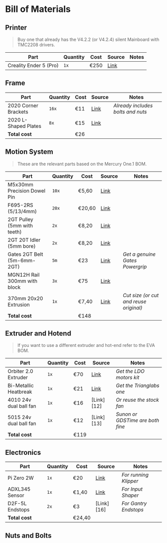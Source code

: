 # Bill of Materials

## Printer

> Buy one that already has the V4.2.2 (or V4.2.4) silent Mainboard with TMC2208 drivers.

| Part                        | Quantity | Cost | Source    | Notes                             |
| ----------------------------| -------- | ---- | ------    | --------------------------------- |
| Creality Ender 5 (Pro)      | `1x`     | €250 | [Link][0] |                                   |

## Frame

| Part                        | Quantity | Cost | Source    | Notes                             |
| ----------------------------| -------- | ---- | ------    | --------------------------------- |
| 2020 Corner Brackets        | `16x`    | €11  | [Link][1] | *Already includes bolts and nuts* |
| 2020 L-Shaped Plates        | `8x`     | €15  | [Link][2] |                                   |
| **Total cost**              |          | €26  |           |                                   |

## Motion System

> These are the relevant parts based on the Mercury One.1 BOM.

| Part                         | Quantity | Cost    | Source    | Notes                                   |
| ---------------------------- | -------- | ----    | ------    | ---------------------------------       |
| M5x30mm Precision Dowel Pin  | `10x`    | €5,60   | [Link][3] |                                         |
| F695-2RS (5/13/4mm)          | `20x`    | €20,60  | [Link][4] |                                         |
| 2GT Pulley (5mm with teeth)  | `2x`     | €8,20   | [Link][5] |                                         |
| 2GT 20T Idler (5mm bore)     | `2x`     | €8,20   | [Link][6] |                                         |
| Gates 2GT Belt (5m-6mm-2GT)  | `5m`     | €23     | [Link][7] | *Get a genuine Gates Powergrip*         |
| MGN12H Rail 300mm with block | `3x`     | €75     | [Link][8] |                                         |
| 370mm 20x20 Extrusion        | `1x`     | €7,40   | [Link][9] | *Cut size (or cut and reuse original)*  |
| **Total cost**               |          | €148    |           |                                         |


## Extruder and Hotend 

> If you want to use a different extruder and hot-end refer to the EVA BOM.

| Part                        | Quantity | Cost   | Source     | Notes                             |
| ----------------------------| -------- | ----   | ------     | --------------------------------- |
| Orbiter 2.0 Extruder        | `1x`     | €70    | [Link][10] | *Get the LDO motors kit*          |
| Bi-Metallic Heatbreak       | `1x`     | €21    | [Link][11] | *Get the Trianglabs one*          |
| 4010 24v dual ball fan      | `1x`     | €16    | [Link][12] | *Or reuse the stock fan*          |
| 5015 24v dual ball fan      | `1x`     | €12    | [Link][13] | *Sunon or GDSTime are both fine*  |
| **Total cost**              |          | €119   |            |                                   |

## Electronics

| Part                        | Quantity | Cost  | Source     | Notes                             |
| ----------------------------| -------- | ----  | ------     | --------------------------------- |
| Pi Zero 2W                  | `1x`     | €20   | [Link][14] | *For running Klipper*             |
| ADXL345 Sensor              | `1x`     | €1,40 | [Link][15] | *For Input Shaper*                |
| D2F-5L Endstops             | `2x`     | €3    | [Link][16] | *For Gantry Endstops*             |
| **Total cost**              |          | €24,40|            |                                   |

## Nuts and Bolts


[0]: https://www.creality3dofficial.com/products/ender-5-pro-3d-printer
[1]: https://www.aliexpress.com/item/1005001406574630.html?spm=a2g0o.productlist.0.0.2fb92a11iUV6c4&algo_pvid=495628d5-b97d-442e-a437-9505d4c9d516&algo_exp_id=495628d5-b97d-442e-a437-9505d4c9d516-0&pdp_ext_f=%7B%22sku_id%22%3A%2212000024682804967%22%7D&pdp_pi=-1%3B10.79%3B-1%3B-1%40salePrice%3BEUR%3Bsearch-mainSearch
[2]: https://nl.aliexpress.com/item/32963365007.html?spm=a2g0o.productlist.0.0.4d21a1b4LMEMLj&algo_pvid=145230de-c495-4fbd-b9ae-0a35044cc64c&aem_p4p_detail=2022041612174669596788395920012802420&algo_exp_id=145230de-c495-4fbd-b9ae-0a35044cc64c-7&pdp_ext_f=%7B%22sku_id%22%3A%2266541262675%22%7D&pdp_pi=-1%3B3.78%3B-1%3B-1%40salePrice%3BEUR%3Bsearch-mainSearch
[3]: https://nl.aliexpress.com/item/1005002308655979.html?aff_fcid=cec7fbf3a0aa4936a6c4da17dbeab871-1650136990915-06580-_ATn62e&tt=CPS_NORMAL&aff_fsk=_ATn62e&aff_platform=shareComponent-detail&sk=_ATn62e&aff_trace_key=cec7fbf3a0aa4936a6c4da17dbeab871-1650136990915-06580-_ATn62e&terminal_id=8f5ccce94f37472b9697e04d0fe377f9&afSmartRedirect=y
[4]: https://nl.aliexpress.com/item/33001186278.html?aff_fcid=fd7f17eeebcf4f71acd547c189e6dc66-1650137108179-00250-_AS0Kjs&tt=CPS_NORMAL&aff_fsk=_AS0Kjs&aff_platform=shareComponent-detail&sk=_AS0Kjs&aff_trace_key=fd7f17eeebcf4f71acd547c189e6dc66-1650137108179-00250-_AS0Kjs&terminal_id=8f5ccce94f37472b9697e04d0fe377f9&afSmartRedirect=y
[5]: https://nl.aliexpress.com/item/32726309946.html?aff_fcid=00fd889ba70a461db651dd4cda50b434-1650137343718-04492-_A83Ezk&tt=CPS_NORMAL&aff_fsk=_A83Ezk&aff_platform=shareComponent-detail&sk=_A83Ezk&aff_trace_key=00fd889ba70a461db651dd4cda50b434-1650137343718-04492-_A83Ezk&terminal_id=8f5ccce94f37472b9697e04d0fe377f9&afSmartRedirect=y
[6]: https://nl.aliexpress.com/item/4000454459268.html?aff_fcid=5db7b36cc1244a1fb58b0241eeb8df61-1650137383067-07066-_A0lAqA&tt=CPS_NORMAL&aff_fsk=_A0lAqA&aff_platform=shareComponent-detail&sk=_A0lAqA&aff_trace_key=5db7b36cc1244a1fb58b0241eeb8df61-1650137383067-07066-_A0lAqA&terminal_id=8f5ccce94f37472b9697e04d0fe377f9&afSmartRedirect=y
[7]: https://nl.aliexpress.com/item/32952396111.html?aff_fcid=8c18445374834a1d8e97d0df9ada995d-1650137541998-09742-_AYPi4a&tt=CPS_NORMAL&aff_fsk=_AYPi4a&aff_platform=shareComponent-detail&sk=_AYPi4a&aff_trace_key=8c18445374834a1d8e97d0df9ada995d-1650137541998-09742-_AYPi4a&terminal_id=8f5ccce94f37472b9697e04d0fe377f9&afSmartRedirect=y
[8]: https://nl.aliexpress.com/item/33059434659.html?aff_fcid=900f9872278442909e299acb38bc7414-1650137767763-00632-_AaYWjs&tt=CPS_NORMAL&aff_fsk=_AaYWjs&aff_platform=shareComponent-detail&sk=_AaYWjs&aff_trace_key=900f9872278442909e299acb38bc7414-1650137767763-00632-_AaYWjs&terminal_id=8f5ccce94f37472b9697e04d0fe377f9&afSmartRedirect=y
[9]: https://nl.aliexpress.com/item/32918828145.html?spm=a2g0o.productlist.0.0.65605b72C2Pmpf&algo_pvid=6397a981-a9fc-4b20-ac64-5b2230be78bc&aem_p4p_detail=202204161238212946788427871890012760716&algo_exp_id=6397a981-a9fc-4b20-ac64-5b2230be78bc-1&pdp_ext_f=%7B%22sku_id%22%3A%2265972467006%22%7D&pdp_pi=-1%3B5.97%3B-1%3B-1%40salePrice%3BEUR%3Bsearch-mainSearch
[10]: https://caribou3d.com/en/ldo-extruders/867-ldo-orbiter-extruder-v20-175mm.html
[11]: https://nl.aliexpress.com/item/1005001927523189.html?spm=a2g0o.productlist.0.0.d3f43da5wG8kEt&algo_pvid=7db807c3-6721-4fae-b3bc-3e42226d26c0&algo_exp_id=7db807c3-6721-4fae-b3bc-3e42226d26c0-1&pdp_ext_f=%7B%22sku_id%22%3A%2212000025392596550%22%7D&pdp_pi=-1%3B21.29%3B-1%3B-1%40salePrice%3BEUR%3Bsearch-mainSearch

[14]: https://www.raspberrypi.com/products/raspberry-pi-zero-2-w/
[15]: https://nl.aliexpress.com/item/32452794842.html?spm=a2g0o.productlist.0.0.17336aeep2kYRZ&algo_pvid=1aedc9f2-e4b5-4865-94f9-1f6661d65ead&algo_exp_id=1aedc9f2-e4b5-4865-94f9-1f6661d65ead-0&pdp_ext_f=%7B%22sku_id%22%3A%2255826588126%22%7D&pdp_pi=-1%3B1.38%3B-1%3B-1%40salePrice%3BEUR%3Bsearch-mainSearch